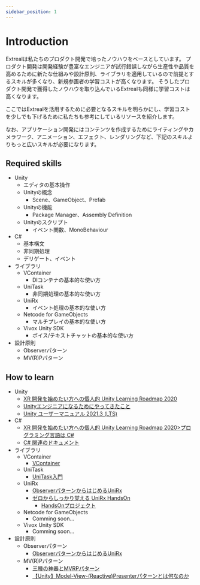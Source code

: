 ```yaml
---
sidebar_position: 1
---
```


# Introduction

Extrealは私たちのプロダクト開発で培ったノウハウをベースとしています。
プロダクト開発は開発経験が豊富なエンジニアが試行錯誤しながら生産性や品質を高めるために新たな仕組みや設計原則、ライブラリを適用しているので前提とするスキルが多くなり、新規参画者の学習コストが高くなります。
そうしたプロダクト開発で獲得したノウハウを取り込んでいるExtrealも同様に学習コストは高くなります。

ここではExtrealを活用するために必要となるスキルを明らかにし、学習コストを少しでも下げるために私たちも参考にしているリソースを紹介します。

なお、アプリケーション開発にはコンテンツを作成するためにライティングやカメラワーク、アニメーション、エフェクト、レンダリングなど、下記のスキルよりもっと広いスキルが必要になります。

## Required skills

- Unity
  - エディタの基本操作
  - Unityの概念
    - Scene、GameObject、Prefab
  - Unityの機能
    - Package Manager、Assembly Definition
  - Unityのスクリプト
    - イベント関数、MonoBehaviour
- C#
  - 基本構文
  - 非同期処理
  - デリゲート、イベント
- ライブラリ
  - VContainer
    - DIコンテナの基本的な使い方
  - UniTask
    - 非同期処理の基本的な使い方
  - UniRx
    - イベント処理の基本的な使い方
  - Netcode for GameObjects
    - マルチプレイの基本的な使い方
  - Vivox Unity SDK
    - ボイス/テキストチャットの基本的な使い方
- 設計原則
  - Observerパターン
  - MV(R)Pパターン

## How to learn

- Unity
  - [XR 開発を始めたい方への個人的 Unity Learning Roadmap 2020](https://qiita.com/xrdnk/items/12f3f04f1238bb362d51)
  - [Unityエンジニアになるためにやってきたこと](https://fintan.jp/page/5869/)
  - [Unity ユーザーマニュアル 2021.3 (LTS)](https://docs.unity3d.com/ja/2021.3/Manual/UnityManual.html)
- C#
  - [XR 開発を始めたい方への個人的 Unity Learning Roadmap 2020>プログラミング言語は C#](https://qiita.com/xrdnk/items/12f3f04f1238bb362d51#%E3%83%97%E3%83%AD%E3%82%B0%E3%83%A9%E3%83%9F%E3%83%B3%E3%82%B0%E8%A8%80%E8%AA%9E%E3%81%AF-c)
  - [C# 関連のドキュメント](https://learn.microsoft.com/ja-jp/dotnet/csharp/)
- ライブラリ
  - VContainer
    - [VContainer](https://vcontainer.hadashikick.jp/)
  - UniTask
    - [UniTask入門](https://learning.unity3d.jp/2974/)
  - UniRx
    - [ObserverパターンからはじめるUniRx](https://learning.unity3d.jp/1324/)
    - [ゼロからしっかり覚える UniRx HandsOn](https://www.slideshare.net/oshimashoji1/unirxhandsonvol1)
      - [HandsOnプロジェクト](https://github.com/sansuu/UniRxHandsOnVol1)
  - Netcode for GameObjects
    - Comming soon...
  - Vivox Unity SDK
    - Comming soon...
- 設計原則
  - Observerパターン
    - [ObserverパターンからはじめるUniRx](https://learning.unity3d.jp/1324/)
  - MV(R)Pパターン
    - [三種の神器とMVRPパターン](https://speakerdeck.com/xrdnk/xrdnk-three-sacred-treasures-and-mvrp-pattern)
    - [【Unity】Model-View-(Reactive)Presenterパターンとは何なのか](https://qiita.com/toRisouP/items/5365936fc14c7e7eabf9)
